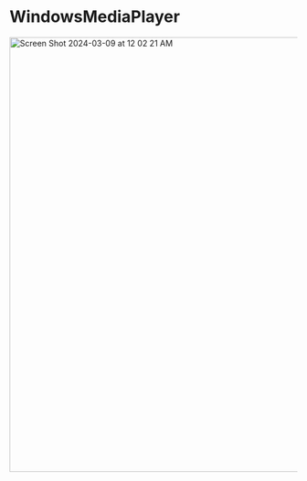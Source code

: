 # WindowsMediaPlayer
 
<img width="762" alt="Screen Shot 2024-03-09 at 12 02 21 AM" src="https://github.com/gabrielHawkins7/WindowsMediaPlayer/assets/74935796/3eb63147-7ef6-4fe2-ad35-3f530e2c989c">
